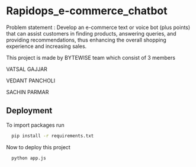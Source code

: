 # Rapidops_e-commerce_chatbot
Problem statement :
Develop an e-commerce text or voice bot (plus points) that can assist customers in finding products, answering queries, and providing recommendations, thus enhancing the overall shopping experience and increasing sales.


This project is made by BYTEWISE team which consist of 3 members

VATSAL GAJJAR 

VEDANT PANCHOLI

SACHIN PARMAR


## Deployment

To import packages run

```bash
  pip install -r requirements.txt
```

Now to deploy this project

```bash
  python app.js
```

